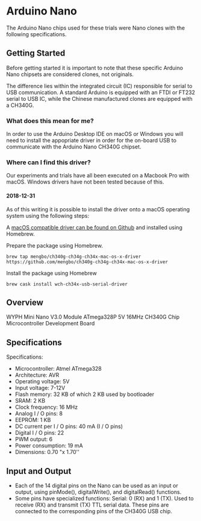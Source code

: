 # Arduino Nano
The Arduino Nano chips used for these trials were Nano clones with the following
specifications.

## Getting Started
Before getting started it is important to note that these specific Arduino Nano
chipsets are considered clones, not originals.

The difference lies within the integrated circuit (IC) responsible for serial to
USB communication. A standard Arduino is equipped with an FTDI or FT232 serial
to USB IC, while the Chinese manufactured clones are equipped with a CH340G.

### What does this mean for me?
In order to use the Arduino Desktop IDE on macOS or Windows you will need to
install the appopriate driver in order for the on-board USB to communicate with
the Arduino Nano CH340G chipset.

### Where can I find this driver?
Our experiments and trials have all been executed on a Macbook Pro with macOS.
Windows drivers have not been tested because of this.

#### 2018-12-31
As of this writing it is possible to install the driver onto a macOS operating
system using the following steps:

A [macOS compatible driver can be found on Github](https://github.com/adrianmihalko/ch340g-ch34g-ch34x-mac-os-x-driver)
and installed using Homebrew.

Prepare the package using Homebrew.
```
brew tap mengbo/ch340g-ch34g-ch34x-mac-os-x-driver https://github.com/mengbo/ch340g-ch34g-ch34x-mac-os-x-driver
```

Install the package using Homebrew
```
brew cask install wch-ch34x-usb-serial-driver
```

## Overview
WYPH Mini Nano V3.0 Module ATmega328P 5V 16MHz CH340G Chip Microcontroller
Development Board

## Specifications
Specifications:
- Microcontroller: Atmel ATmega328
- Architecture: AVR
- Operating voltage: 5V
- Input voltage: 7-12V
- Flash memory: 32 KB of which 2 KB used by bootloader
- SRAM: 2 KB
- Clock frequency: 16 MHz
- Analog I / O pins: 8
- EEPROM: 1 KB
- DC current per I / O pins: 40 mA (I / O pins)
- Digital I / O pins: 22
- PWM output: 6
- Power consumption: 19 mA
- Dimensions: 0.70 "x 1.70''

## Input and Output
- Each of the 14 digital pins on the Nano can be used as an input or output,
  using pinMode(), digitalWrite(), and digitalRead() functions.
- Some pins have specialized functions: Serial: 0 (RX) and 1 (TX). Used to
  receive (RX) and transmit (TX) TTL serial data. These pins are connected to
  the corresponding pins of the CH340G USB chip.
